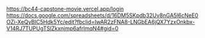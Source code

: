 https://bc44-capstone-movie.vercel.app/login
https://docs.google.com/spreadsheets/d/16DM5SKpdb32Uv8nGA5l6cNeE0OZi-XeQyBIC5Hdk5Yc/edit?fbclid=IwAR2zFNA8-LNGbEA6jQX7YzxOnkbx-V14RJ7TUPUgTSlZkxnjmp6afrlmqN4#gid=0
